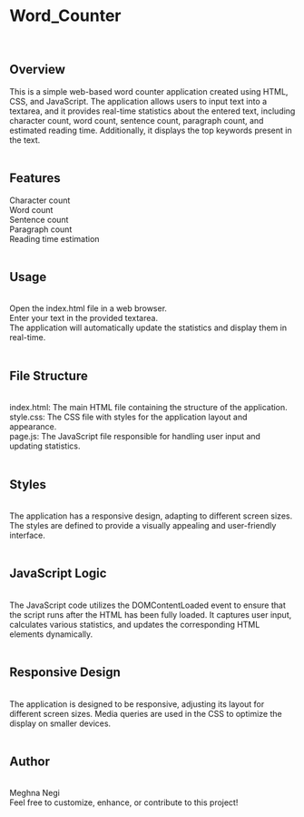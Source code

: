 # Word_Counter
<br>

## Overview
This is a simple web-based word counter application created using HTML, CSS, and JavaScript. The application allows users to input text into a textarea, and it provides real-time statistics about the entered text, including character count, word count, sentence count, paragraph count, and estimated reading time. Additionally, it displays the top keywords present in the text.<br><br>

## Features
Character count<br>
Word count<br>
Sentence count<br>
Paragraph count<br>
Reading time estimation<br><br>


## Usage<br>
<br>Open the index.html file in a web browser.
<br>Enter your text in the provided textarea.
<br>The application will automatically update the statistics and display them in real-time.<br><br>
## File Structure
<br>index.html: The main HTML file containing the structure of the application.
<br>style.css: The CSS file with styles for the application layout and appearance.
<br>page.js: The JavaScript file responsible for handling user input and updating statistics.<br><br>

## Styles
<br>The application has a responsive design, adapting to different screen sizes. The styles are defined to provide a visually appealing and user-friendly interface.<br><br>

## JavaScript Logic
<br>The JavaScript code utilizes the DOMContentLoaded event to ensure that the script runs after the HTML has been fully loaded. It captures user input, calculates various statistics, and updates the corresponding HTML elements dynamically.<br><br>

## Responsive Design
<br>The application is designed to be responsive, adjusting its layout for different screen sizes. Media queries are used in the CSS to optimize the display on smaller devices.<br><br>

## Author
<br>Meghna Negi <br>
Feel free to customize, enhance, or contribute to this project!
